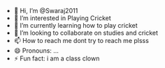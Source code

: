 - 👋 Hi, I’m @Swaraj2011
- 👀 I’m interested in Playing Cricket
- 🌱 I’m currently learning how to play cricket
- 💞️ I’m looking to collaborate on studies and cricket
- 📫 How to reach me dont try to reach me plsss
- 😄 Pronouns: ...
- ⚡ Fun fact: i am a class clown

<!---
Swaraj2011/Swaraj2011 is a ✨ special ✨ repository because its `README.md` (this file) appears on your GitHub profile.
You can click the Preview link to take a look at your changes.
--->
